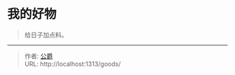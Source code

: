 # 我的好物


> 给日子加点料。

---

> 作者: [公爵](https://blog.gjcloak.top)  
> URL: http://localhost:1313/goods/  

